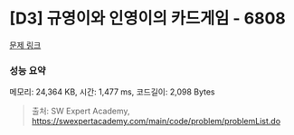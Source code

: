 # [D3] 규영이와 인영이의 카드게임 - 6808 

[문제 링크](https://swexpertacademy.com/main/code/problem/problemDetail.do?contestProbId=AWgv9va6HnkDFAW0) 

### 성능 요약

메모리: 24,364 KB, 시간: 1,477 ms, 코드길이: 2,098 Bytes



> 출처: SW Expert Academy, https://swexpertacademy.com/main/code/problem/problemList.do